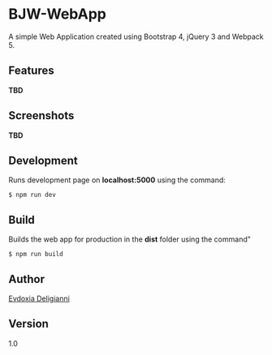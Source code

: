 # BJW-WebApp
A simple Web Application created using Bootstrap 4, jQuery 3 and Webpack 5.

## Features
**TBD**

## Screenshots
**TBD**

## Development
Runs development page on **localhost:5000** using the command:

```
$ npm run dev
```

## Build
Builds the web app for production in the **dist** folder using the command"

```
$ npm run build
```

## Author
[Evdoxia Deligianni](https://github.com/evideli)

## Version
1.0
